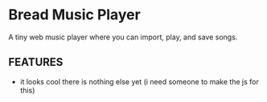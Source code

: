 # Bread Music Player
A tiny web music player where you can import, play, and save songs.
## FEATURES
- it looks cool
there is nothing else yet (i need someone to make the js for this)
